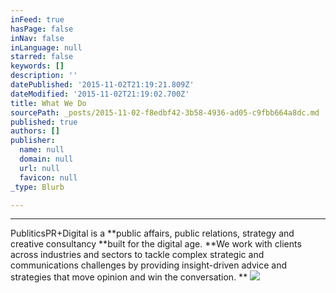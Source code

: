 ```yaml
---
inFeed: true
hasPage: false
inNav: false
inLanguage: null
starred: false
keywords: []
description: ''
datePublished: '2015-11-02T21:19:21.809Z'
dateModified: '2015-11-02T21:19:02.700Z'
title: What We Do
sourcePath: _posts/2015-11-02-f8edbf42-3b58-4936-ad05-c9fbb664a8dc.md
published: true
authors: []
publisher:
  name: null
  domain: null
  url: null
  favicon: null
_type: Blurb

---
```

****

PubliticsPR+Digital is a **public affairs, public relations, strategy and creative consultancy **built for the digital age.  **We work with clients across industries and sectors to tackle complex strategic and communications challenges by providing insight-driven advice and strategies that move opinion and win the conversation. **
![](https://the-grid-user-content.s3-us-west-2.amazonaws.com/1386cd28-56c4-4c3d-b998-d49f97a46bfb.jpg)
